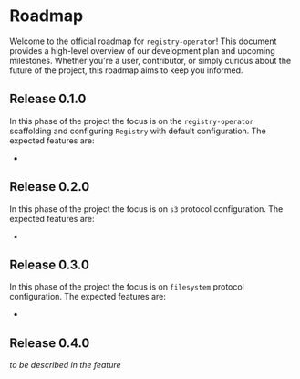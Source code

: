 # Roadmap

Welcome to the official roadmap for `registry-operator`! This document provides a high-level overview of our development plan and upcoming milestones. Whether you're a user, contributor, or simply curious about the future of the project, this roadmap aims to keep you informed. 

## Release 0.1.0

In this phase of the project the focus is on the `registry-operator` scaffolding and configuring `Registry` with default configuration. The expected features are:

- 

## Release 0.2.0

In this phase of the project the focus is on `s3` protocol configuration. The expected features are:

- 

## Release 0.3.0

In this phase of the project the focus is on `filesystem` protocol configuration. The expected features are:

- 

## Release 0.4.0

*to be described in the feature*